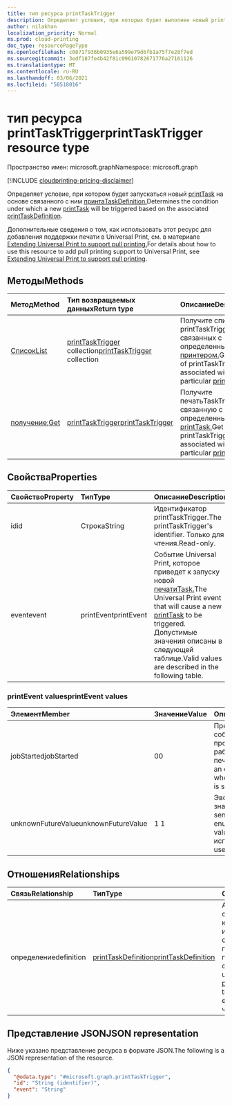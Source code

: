 ```yaml
---
title: тип ресурса printTaskTrigger
description: Определяет условия, при которых будет выполнен новый printTask на основе связанного печатиTaskDefinition.
author: nilakhan
localization_priority: Normal
ms.prod: cloud-printing
doc_type: resourcePageType
ms.openlocfilehash: c0871f936b0935e6a599e79d6fb1a75f7e28f7ed
ms.sourcegitcommit: 3edf187fe4b42f81c09610782671776a27161126
ms.translationtype: MT
ms.contentlocale: ru-RU
ms.lasthandoff: 03/06/2021
ms.locfileid: "50518016"
---
```

# <a name="printtasktrigger-resource-type"></a><span data-ttu-id="e95e9-103">тип ресурса printTaskTrigger</span><span class="sxs-lookup"><span data-stu-id="e95e9-103">printTaskTrigger resource type</span></span>

<span data-ttu-id="e95e9-104">Пространство имен: microsoft.graph</span><span class="sxs-lookup"><span data-stu-id="e95e9-104">Namespace: microsoft.graph</span></span>

[!INCLUDE [cloudprinting-pricing-disclaimer](../../includes/cloudprinting-pricing-disclaimer.md)]

<span data-ttu-id="e95e9-105">Определяет условие, при котором будет запускаться новый [printTask](printtask.md) на основе связанного с ним [принтаTaskDefinition.](printtaskdefinition.md)</span><span class="sxs-lookup"><span data-stu-id="e95e9-105">Determines the condition under which a new [printTask](printtask.md) will be triggered based on the associated [printTaskDefinition](printtaskdefinition.md).</span></span>

<span data-ttu-id="e95e9-106">Дополнительные сведения о том, как использовать этот ресурс для добавления поддержки печати в Universal Print, см. в материале [Extending Universal Print to support pull printing.](/graph/universal-print-concept-overview#extending-universal-print-to-support-pull-printing)</span><span class="sxs-lookup"><span data-stu-id="e95e9-106">For details about how to use this resource to add pull printing support to Universal Print, see [Extending Universal Print to support pull printing](/graph/universal-print-concept-overview#extending-universal-print-to-support-pull-printing).</span></span>

## <a name="methods"></a><span data-ttu-id="e95e9-107">Методы</span><span class="sxs-lookup"><span data-stu-id="e95e9-107">Methods</span></span>
|<span data-ttu-id="e95e9-108">Метод</span><span class="sxs-lookup"><span data-stu-id="e95e9-108">Method</span></span>|<span data-ttu-id="e95e9-109">Тип возвращаемых данных</span><span class="sxs-lookup"><span data-stu-id="e95e9-109">Return type</span></span>|<span data-ttu-id="e95e9-110">Описание</span><span class="sxs-lookup"><span data-stu-id="e95e9-110">Description</span></span>|
|:---|:---|:---|
| [<span data-ttu-id="e95e9-111">Список</span><span class="sxs-lookup"><span data-stu-id="e95e9-111">List</span></span>](../api/printer-list-tasktriggers.md) | <span data-ttu-id="e95e9-112">[printTaskTrigger](printtasktrigger.md) collection</span><span class="sxs-lookup"><span data-stu-id="e95e9-112">[printTaskTrigger](printtasktrigger.md) collection</span></span> | <span data-ttu-id="e95e9-113">Получите список printTaskTriggers, связанных с определенным [принтером.](printer.md)</span><span class="sxs-lookup"><span data-stu-id="e95e9-113">Get a list of printTaskTriggers associated with a particular [printer](printer.md).</span></span> |
| <span data-ttu-id="e95e9-114">[получение](../api/printtasktrigger-get.md);</span><span class="sxs-lookup"><span data-stu-id="e95e9-114">[Get](../api/printtasktrigger-get.md)</span></span> | [<span data-ttu-id="e95e9-115">printTaskTrigger</span><span class="sxs-lookup"><span data-stu-id="e95e9-115">printTaskTrigger</span></span>](printtasktrigger.md) | <span data-ttu-id="e95e9-116">Получите печатьTaskTrigger, связанную с определенным [printTask.](printtask.md)</span><span class="sxs-lookup"><span data-stu-id="e95e9-116">Get the printTaskTrigger associated with a particular [printTask](printtask.md).</span></span> |

## <a name="properties"></a><span data-ttu-id="e95e9-117">Свойства</span><span class="sxs-lookup"><span data-stu-id="e95e9-117">Properties</span></span>
|<span data-ttu-id="e95e9-118">Свойство</span><span class="sxs-lookup"><span data-stu-id="e95e9-118">Property</span></span>|<span data-ttu-id="e95e9-119">Тип</span><span class="sxs-lookup"><span data-stu-id="e95e9-119">Type</span></span>|<span data-ttu-id="e95e9-120">Описание</span><span class="sxs-lookup"><span data-stu-id="e95e9-120">Description</span></span>|
|:---|:---|:---|
|<span data-ttu-id="e95e9-121">id</span><span class="sxs-lookup"><span data-stu-id="e95e9-121">id</span></span>|<span data-ttu-id="e95e9-122">Строка</span><span class="sxs-lookup"><span data-stu-id="e95e9-122">String</span></span>|<span data-ttu-id="e95e9-123">Идентификатор printTaskTrigger.</span><span class="sxs-lookup"><span data-stu-id="e95e9-123">The printTaskTrigger's identifier.</span></span> <span data-ttu-id="e95e9-124">Только для чтения.</span><span class="sxs-lookup"><span data-stu-id="e95e9-124">Read-only.</span></span>|
|<span data-ttu-id="e95e9-125">event</span><span class="sxs-lookup"><span data-stu-id="e95e9-125">event</span></span>|<span data-ttu-id="e95e9-126">printEvent</span><span class="sxs-lookup"><span data-stu-id="e95e9-126">printEvent</span></span>|<span data-ttu-id="e95e9-127">Событие Universal Print, которое приведет к запуску новой [печатиTask.](printtask.md)</span><span class="sxs-lookup"><span data-stu-id="e95e9-127">The Universal Print event that will cause a new [printTask](printtask.md) to be triggered.</span></span> <span data-ttu-id="e95e9-128">Допустимые значения описаны в следующей таблице.</span><span class="sxs-lookup"><span data-stu-id="e95e9-128">Valid values are described in the following table.</span></span>|

### <a name="printevent-values"></a><span data-ttu-id="e95e9-129">printEvent values</span><span class="sxs-lookup"><span data-stu-id="e95e9-129">printEvent values</span></span>

|<span data-ttu-id="e95e9-130">Элемент</span><span class="sxs-lookup"><span data-stu-id="e95e9-130">Member</span></span>|<span data-ttu-id="e95e9-131">Значение</span><span class="sxs-lookup"><span data-stu-id="e95e9-131">Value</span></span>|<span data-ttu-id="e95e9-132">Описание</span><span class="sxs-lookup"><span data-stu-id="e95e9-132">Description</span></span>|
|:---|:---|:---|
|<span data-ttu-id="e95e9-133">jobStarted</span><span class="sxs-lookup"><span data-stu-id="e95e9-133">jobStarted</span></span>|<span data-ttu-id="e95e9-134">0</span><span class="sxs-lookup"><span data-stu-id="e95e9-134">0</span></span>|<span data-ttu-id="e95e9-135">Представляет событие, которое происходит при работе с новой печатью.</span><span class="sxs-lookup"><span data-stu-id="e95e9-135">Represents an event that occurs when a new print job is started.</span></span>|
|<span data-ttu-id="e95e9-136">unknownFutureValue</span><span class="sxs-lookup"><span data-stu-id="e95e9-136">unknownFutureValue</span></span>|<span data-ttu-id="e95e9-137">1 </span><span class="sxs-lookup"><span data-stu-id="e95e9-137">1</span></span>|<span data-ttu-id="e95e9-138">Эволюционирующее значение sentinel.</span><span class="sxs-lookup"><span data-stu-id="e95e9-138">Evolvable enumeration sentinel value.</span></span> <span data-ttu-id="e95e9-139">Не следует использовать.</span><span class="sxs-lookup"><span data-stu-id="e95e9-139">Do not use.</span></span>|

## <a name="relationships"></a><span data-ttu-id="e95e9-140">Отношения</span><span class="sxs-lookup"><span data-stu-id="e95e9-140">Relationships</span></span>
|<span data-ttu-id="e95e9-141">Связь</span><span class="sxs-lookup"><span data-stu-id="e95e9-141">Relationship</span></span>|<span data-ttu-id="e95e9-142">Тип</span><span class="sxs-lookup"><span data-stu-id="e95e9-142">Type</span></span>|<span data-ttu-id="e95e9-143">Описание</span><span class="sxs-lookup"><span data-stu-id="e95e9-143">Description</span></span>|
|:---|:---|:---|
|<span data-ttu-id="e95e9-144">определение</span><span class="sxs-lookup"><span data-stu-id="e95e9-144">definition</span></span>|[<span data-ttu-id="e95e9-145">printTaskDefinition</span><span class="sxs-lookup"><span data-stu-id="e95e9-145">printTaskDefinition</span></span>](printtaskdefinition.md)|<span data-ttu-id="e95e9-146">Абстрактное определение, которое будет использоваться для создания [printTask](printtask.md) при запуске события печати.</span><span class="sxs-lookup"><span data-stu-id="e95e9-146">An abstract definition that will be used to create a [printTask](printtask.md) when triggered by a print event.</span></span> <span data-ttu-id="e95e9-147">Только для чтения.</span><span class="sxs-lookup"><span data-stu-id="e95e9-147">Read-only.</span></span>|

## <a name="json-representation"></a><span data-ttu-id="e95e9-148">Представление JSON</span><span class="sxs-lookup"><span data-stu-id="e95e9-148">JSON representation</span></span>
<span data-ttu-id="e95e9-149">Ниже указано представление ресурса в формате JSON.</span><span class="sxs-lookup"><span data-stu-id="e95e9-149">The following is a JSON representation of the resource.</span></span>
<!-- {
  "blockType": "resource",
  "keyProperty": "id",
  "@odata.type": "microsoft.graph.printTaskTrigger",
  "openType": false
}
-->
``` json
{
  "@odata.type": "#microsoft.graph.printTaskTrigger",
  "id": "String (identifier)",
  "event": "String"
}
```

